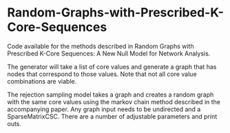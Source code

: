 # Random-Graphs-with-Prescribed-K-Core-Sequences
Code available for the methods described in Random Graphs with Prescribed K-Core Sequences:  A New Null Model for Network Analysis.

The generator will take a list of core values and generate a graph that has nodes that correspond to those values. Note that not all core value combinations are viable.

The rejection sampling model takes a graph and creates a random graph with the same core values using the markov chain method described in the accompanying paper. Any graph input needs to be undirected and a SparseMatrixCSC. There are a number of adjustable parameters and print outs.
